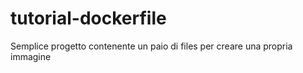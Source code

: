 # tutorial-dockerfile
Semplice progetto contenente un paio di files per creare una propria immagine
